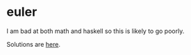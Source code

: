 # euler

I am bad at both math and haskell so this is likely to go poorly.

Solutions are [here](https://github.com/mirichan/euler/tree/master/src/Problems).
